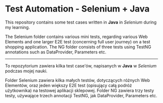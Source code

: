 # Test Automation - Selenium + Java

This repository contains some test cases written in **Java** in _Selenium_ during my learning.

The Selenium folder contains various mini tests, regarding various Web Elements and one larger E2E test (concerning full user journey) on a test shopping application.
The NG folder consists of three tests using TestNG annotations such as DataProvider, Parameters etc.
________

To repozytorium zawiera kilka test case'ów, napisanych w **Java** w _Selenium_ podczas mojej nauki.

Folder Selenium zawiera kilka małych testów, dotyczących różnych Web Elementów, oraz jeden większy E2E test (opisujący całą podróż użytkownika) na testowej aplikacji sklepowej.
Folder NG zawiera trzy testy testy, używające trzech annotacji TestNG, jak DataProvider, Parameters etc.
